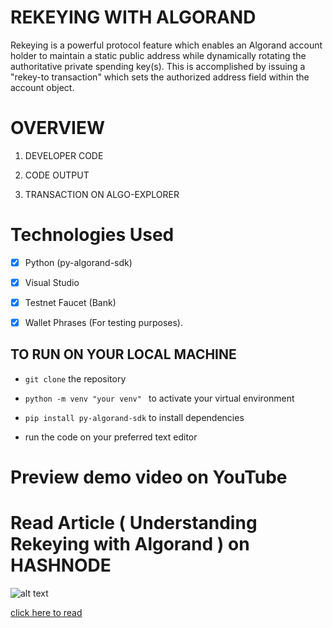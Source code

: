 # REKEYING WITH ALGORAND

Rekeying is a powerful protocol feature which enables an Algorand account holder to maintain a static public address while dynamically rotating the authoritative private spending key(s). This is accomplished by issuing a "rekey-to transaction" which sets the authorized address field within the account object. 


# OVERVIEW 

1. DEVELOPER CODE 


2. CODE OUTPUT 


3. TRANSACTION ON ALGO-EXPLORER




# Technologies Used

- [x] Python (py-algorand-sdk)

- [x] Visual Studio

- [x] Testnet Faucet (Bank)

- [x] Wallet Phrases (For testing purposes). 


## TO RUN ON YOUR LOCAL MACHINE

- `git clone` the repository

- `python -m venv "your venv" ` to activate your virtual environment 

- `pip install py-algorand-sdk` to install dependencies

- run the code on your preferred text editor 



# Preview demo video on YouTube


# Read Article ( Understanding Rekeying with Algorand ) on HASHNODE 

![alt text](https://eugenennamdi.hashnode.dev/_next/image?url=https%3A%2F%2Fcdn.hashnode.com%2Fres%2Fhashnode%2Fimage%2Fupload%2Fv1643874230971%2FVvQByEfth.jpeg%3Fw%3D1600%26h%3D840%26fit%3Dcrop%26crop%3Dentropy%26auto%3Dcompress%2Cformat%26format%3Dwebp&w=3840&q=75)

[click here to read](https://eugenennamdi.hashnode.dev/understanding-rekeying-with-algorand-blockchain)
